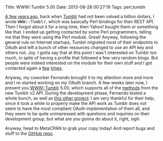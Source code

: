 Title: WWW::Tumblr 5.00
Date: 2013-08-28 00:27:19
Tags: perl,tumblr

<a href="http://damog.net/blog/www-tumblr.html">A few years ago</a>, back when
<a href="http://tumblr.com">Tumblr</a> had not been valued a billion dollars,
I wrote <tt>WWW::Tumblr</tt>, which was basically Perl bindings for their REST
API. Then I forgot about it for a long time, then Yahoo! bought them or something
like that. I ended up getting contacted by some Perl programmers, telling me that
they were using the Perl module. Great! Anyway, following the general rule on
Internet startups, Tumblr migrated most of their endpoints to OAuth and left a
bunch of other resources changed to use an API key and others not. Joy. I gotta
say that at this point I was't interested on Tumblr too much, in spite of having
a profile that followed a few very random blogs.
But people were indeed interested on the module for their own stuff and I got contacted
again a <a href="https://rt.cpan.org/Public/Bug/Display.html?id=86769">few</a> <a
href="https://github.com/damog/www-tumblr/issues/2">times</a>.

Anyway, my coworker Fernando brought it to my attention more and more and I
re-started working on my OAuth branch. A few weeks later now, I present you <a
href="https://metacpan.org/module/WWW::Tumblr">WWW::Tumblr</a> 5.00, which
supports all of the <a href="http://www.tumblr.com/docs/en/api/v2">methods</a>
from the new Tumblr v2 API. During the development
phase, Fernando tested a whole bunch, as well as <a
href="http://yeupou.wordpress.com/2013/08/08/managing-a-tumblr-posts-queue-locally-with-tags/">this
other project</a>: I am very thankful for their help, since it took a while to
properly make the API work as Tumblr does not seem to have the most compliant OAuth
implementation of them all, and they seem to be quite unimpressed with questions
and inquiries on their development group, but what are you gonna do about it,
right, *sigh*.

Anyway, head to MetaCPAN to grab your copy today! And report bugs and stuff to
the <a href="http://github.com/damog/www-tumblr">GitHub repo</a>.

